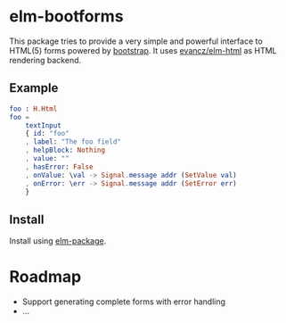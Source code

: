 # elm-bootforms

This package tries to provide a very simple and powerful interface to HTML(5) forms powered by [bootstrap](http://getbootstrap.com/). It uses [evancz/elm-html](http://package.elm-lang.org/packages/evancz/elm-html/latest/) as HTML rendering backend.

## Example

```elm
foo : H.Html
foo =
    textInput
    { id: "foo"
    , label: "The foo field"
    , helpBlock: Nothing
    , value: ""
    , hasError: False
    , onValue: \val -> Signal.message addr (SetValue val)
    , onError: \err -> Signal.message addr (SetError err)
    }
```

## Install

Install using [elm-package](https://github.com/elm-lang/elm-package).

# Roadmap

* Support generating complete forms with error handling
* ...